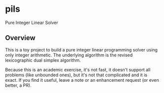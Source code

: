 # pils
Pure Integer Linear Solver

## Overview
This is a toy project to build a pure integer linear programming solver using only integer arithmetic.  The underlying algorithm is the revised lexicographic dual simplex algorithm.

Because this is an academic exercise, it's not fast, it doesn't support all problems (like unbounded ones), but it's not that complicated and it is exact.  If you find it useful, leave a note or an enhancement request (or even better, a PR).
